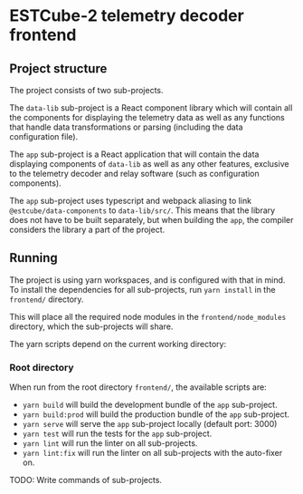 # ESTCube-2 telemetry decoder frontend

## Project structure

The project consists of two sub-projects.

The `data-lib` sub-project is a React component library which will contain all the components for displaying the telemetry data as well as any functions that handle data transformations or parsing (including the data configuration file).

The `app` sub-project is a React application that will contain the data displaying components of `data-lib` as well as any other features, exclusive to the telemetry decoder and relay software (such as configuration components).

The `app` sub-project uses typescript and webpack aliasing to link `@estcube/data-components` to `data-lib/src/`. This means that the library does not have to be built separately, but when building the `app`, the compiler considers the library a part of the project.

## Running

The project is using yarn workspaces, and is configured with that in mind. To install the dependencies for all sub-projects, run `yarn install` in the `frontend/` directory.

This will place all the required node modules in the `frontend/node_modules` directory, which the sub-projects will share.

The yarn scripts depend on the current working directory:

### Root directory

When run from the root directory `frontend/`, the available scripts are:

* ```yarn build``` will build the development bundle of the `app` sub-project.
* ```yarn build:prod``` will build the production bundle of the `app` sub-project.
* ```yarn serve``` will serve the `app` sub-project locally (default port: 3000)
* ```yarn test``` will run the tests for the `app` sub-project.
* ```yarn lint``` will run the linter on all sub-projects.
* ```yarn lint:fix``` will run the linter on all sub-projects with the auto-fixer on.

TODO: Write commands of sub-projects.
